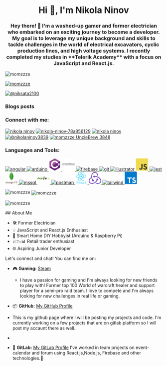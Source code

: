 <h1 align="center">Hi 👋, I'm Nikola Ninov</h1>
<h3 align="center">Hey there! 👋 I'm a washed-up gamer and former electrician who embarked on an exciting journey to become a developer. My goal is to leverage my unique background and skills to tackle challenges in the world of electrical excavators, cyclic production lines, and high voltage systems. I recently completed my studies in **Telerik Academy** with a focus on JavaScript and React.js.</h3>

<p align="left"> <img src="https://komarev.com/ghpvc/?username=momzzze&label=Profile%20views&color=0e75b6&style=flat" alt="momzzze" /> </p>

<p align="left"> <a href="https://github.com/ryo-ma/github-profile-trophy"><img src="https://github-profile-trophy.vercel.app/?username=momzzze" alt="momzzze" /></a> </p>

<p align="left"> <a href="https://twitter.com/@niksata2100" target="blank"><img src="https://img.shields.io/twitter/follow/@niksata2100?logo=twitter&style=for-the-badge" alt="@niksata2100" /></a> </p>

### Blogs posts
<!-- BLOG-POST-LIST:START -->
<!-- BLOG-POST-LIST:END -->

<h3 align="left">Connect with me:</h3>
<p align="left">
<a href="https://dev.to/nikola ninov" target="blank"><img align="center" src="https://raw.githubusercontent.com/rahuldkjain/github-profile-readme-generator/master/src/images/icons/Social/devto.svg" alt="nikola ninov" height="30" width="40" /></a>
<a href="https://linkedin.com/in/nikola-ninov-78a856129" target="blank"><img align="center" src="https://raw.githubusercontent.com/rahuldkjain/github-profile-readme-generator/master/src/images/icons/Social/linked-in-alt.svg" alt="nikola-ninov-78a856129" height="30" width="40" /></a>
<a href="https://linkedin.com/in/nikola ninov" target="blank"><img align="center" src="https://raw.githubusercontent.com/rahuldkjain/github-profile-readme-generator/master/src/images/icons/Social/linked-in-alt.svg" alt="nikola ninov" height="30" width="40" /></a>
<a href="https://www.youtube.com/c/@nikolaninov3839" target="blank"><img align="center" src="https://raw.githubusercontent.com/rahuldkjain/github-profile-readme-generator/master/src/images/icons/Social/youtube.svg" alt="@nikolaninov3839" height="30" width="40" /></a>
<a href="https://discord.gg/momzzze UncleBrew 3848" target="blank"><img align="center" src="https://raw.githubusercontent.com/rahuldkjain/github-profile-readme-generator/master/src/images/icons/Social/discord.svg" alt="momzzze UncleBrew 3848" height="30" width="40" /></a>
</p>

<h3 align="left">Languages and Tools:</h3>
<p align="left"> <a href="https://angular.io" target="_blank" rel="noreferrer"> <img src="https://angular.io/assets/images/logos/angular/angular.svg" alt="angular" width="40" height="40"/> </a> <a href="https://www.arduino.cc/" target="_blank" rel="noreferrer"> <img src="https://cdn.worldvectorlogo.com/logos/arduino-1.svg" alt="arduino" width="40" height="40"/> </a> <a href="https://www.w3schools.com/cs/" target="_blank" rel="noreferrer"> <img src="https://raw.githubusercontent.com/devicons/devicon/master/icons/csharp/csharp-original.svg" alt="csharp" width="40" height="40"/> </a> <a href="https://expressjs.com" target="_blank" rel="noreferrer"> <img src="https://raw.githubusercontent.com/devicons/devicon/master/icons/express/express-original-wordmark.svg" alt="express" width="40" height="40"/> </a> <a href="https://firebase.google.com/" target="_blank" rel="noreferrer"> <img src="https://www.vectorlogo.zone/logos/firebase/firebase-icon.svg" alt="firebase" width="40" height="40"/> </a> <a href="https://git-scm.com/" target="_blank" rel="noreferrer"> <img src="https://www.vectorlogo.zone/logos/git-scm/git-scm-icon.svg" alt="git" width="40" height="40"/> </a> <a href="https://www.adobe.com/in/products/illustrator.html" target="_blank" rel="noreferrer"> <img src="https://www.vectorlogo.zone/logos/adobe_illustrator/adobe_illustrator-icon.svg" alt="illustrator" width="40" height="40"/> </a> <a href="https://developer.mozilla.org/en-US/docs/Web/JavaScript" target="_blank" rel="noreferrer"> <img src="https://raw.githubusercontent.com/devicons/devicon/master/icons/javascript/javascript-original.svg" alt="javascript" width="40" height="40"/> </a> <a href="https://jestjs.io" target="_blank" rel="noreferrer"> <img src="https://www.vectorlogo.zone/logos/jestjsio/jestjsio-icon.svg" alt="jest" width="40" height="40"/> </a> <a href="https://www.mongodb.com/" target="_blank" rel="noreferrer"> <img src="https://raw.githubusercontent.com/devicons/devicon/master/icons/mongodb/mongodb-original-wordmark.svg" alt="mongodb" width="40" height="40"/> </a> <a href="https://www.microsoft.com/en-us/sql-server" target="_blank" rel="noreferrer"> <img src="https://www.svgrepo.com/show/303229/microsoft-sql-server-logo.svg" alt="mssql" width="40" height="40"/> </a> <a href="https://nodejs.org" target="_blank" rel="noreferrer"> <img src="https://raw.githubusercontent.com/devicons/devicon/master/icons/nodejs/nodejs-original-wordmark.svg" alt="nodejs" width="40" height="40"/> </a> <a href="https://postman.com" target="_blank" rel="noreferrer"> <img src="https://www.vectorlogo.zone/logos/getpostman/getpostman-icon.svg" alt="postman" width="40" height="40"/> </a> <a href="https://reactjs.org/" target="_blank" rel="noreferrer"> <img src="https://raw.githubusercontent.com/devicons/devicon/master/icons/react/react-original-wordmark.svg" alt="react" width="40" height="40"/> </a> <a href="https://redux.js.org" target="_blank" rel="noreferrer"> <img src="https://raw.githubusercontent.com/devicons/devicon/master/icons/redux/redux-original.svg" alt="redux" width="40" height="40"/> </a> <a href="https://tailwindcss.com/" target="_blank" rel="noreferrer"> <img src="https://www.vectorlogo.zone/logos/tailwindcss/tailwindcss-icon.svg" alt="tailwind" width="40" height="40"/> </a> <a href="https://www.typescriptlang.org/" target="_blank" rel="noreferrer"> <img src="https://raw.githubusercontent.com/devicons/devicon/master/icons/typescript/typescript-original.svg" alt="typescript" width="40" height="40"/> </a> </p>

<p><img align="left" src="https://github-readme-stats.vercel.app/api/top-langs?username=momzzze&show_icons=true&locale=en&layout=compact" alt="momzzze" /></p>

<p>&nbsp;<img align="center" src="https://github-readme-stats.vercel.app/api?username=momzzze&show_icons=true&locale=en" alt="momzzze" /></p>

<p><img align="center" src="https://github-readme-streak-stats.herokuapp.com/?user=momzzze&" alt="momzzze" /></p>
## About Me

- 🛠️ Former Electrician
- 💡 JavaScript and React.js Enthusiast
- 🏡 Smart Home DIY Hobbyist (Arduino & Raspberry Pi)
- 📈📉📊 Retail trader enthusiast
- 🌐 Aspiring Junior Developer


Let's connect and chat! You can find me on:

- 🎮 **Gaming:** [Steam](https://steamcommunity.com/profiles/76561198020689698/)
  - I have a passion for gaming and I'm always looking for new friends to play with! Former top 100 World of warcraft healer and support player for a semi-pro raid team. I love to compete and I'm always looking for new challenges in real life or gaming.
  
- 📦 **GitHub:** [My GitHub Profile](https://github.com/momzzze)
- This is my github page where I will be posting my projects and code. I'm currently working on a few projects that are on gitlab platform so I will post my accaunt there as well.
- 
- 🏢 **GitLab:** [My GitLab Profile](https://gitlab.com/nikola.ninov)
    I've worked in team projects on  event-calendar and forum using React.js,Node.js, Firebase and other technologies.🚀


